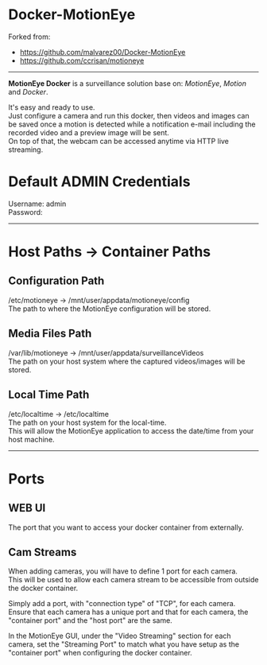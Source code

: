 # Docker-MotionEye

Forked from:
- https://github.com/malvarez00/Docker-MotionEye
- https://github.com/ccrisan/motioneye


***
**MotionEye Docker** is a surveillance solution base on: _MotionEye_, _Motion_ and _Docker_.

It's easy and ready to use. \
Just configure a camera and run this docker, then videos and images can be saved once a motion is detected while a notification e-mail including the recorded video and a preview image will be sent. \
On top of that, the webcam can be accessed anytime via HTTP live streaming.

# Default ADMIN Credentials
Username: admin \
Password: 

***
# Host Paths -> Container Paths
## Configuration Path
/etc/motioneye -> /mnt/user/appdata/motioneye/config \
The path to where the MotionEye configuration will be stored.

## Media Files Path
/var/lib/motioneye -> /mnt/user/appdata/surveillanceVideos \
The path on your host system where the captured videos/images will be stored.

## Local Time Path
/etc/localtime -> /etc/localtime \
The path on your host system for the local-time. \
This will allow the MotionEye application to access the date/time from your host machine.


***
# Ports
## WEB UI
The port that you want to access your docker container from externally.

## Cam Streams
When adding cameras, you will have to define 1 port for each camera. \
This will be used to allow each camera stream to be accessible from outside the docker container.

Simply add a port, with "connection type" of "TCP", for each camera. \
Ensure that each camera has a unique port and that for each camera, the "container port" and the "host port" are the same.
 
In the MotionEye GUI, under the "Video Streaming" section for each camera, set the "Streaming Port" to match what you have setup as the "container port" when configuring the docker container.
